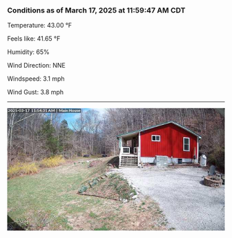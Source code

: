 ### Conditions as of March 17, 2025 at 11:59:47 AM CDT 

Temperature: 43.00 &deg;F

Feels like: 41.65 &deg;F

Humidity: 65%

Wind Direction: NNE

Windspeed: 3.1 mph

Wind Gust: 3.8 mph

---

<img src="./images/latest.jpeg"/>

